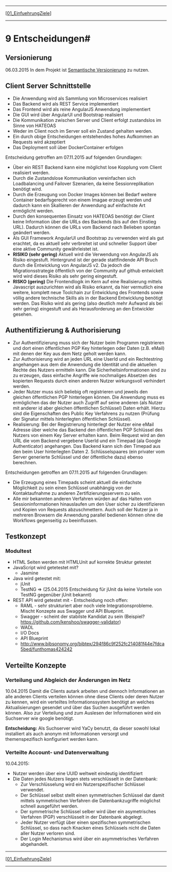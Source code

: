 
---
[[01_EinfuehrungZiele]( 01_EinfuehrungZiele.md)]

---

# 9 Entscheidungen#

## Versionierung
06.03.2015 In dem Projekt ist [Semantische Versionierung](SemantischeVersionierung.md) zu nutzen.

## Client Server Schnittstelle
* Die Anwendung wird als Sammlung von Microservices realisiert
* Das Backend wird als REST Service implementiert
* Das Frontend wird als reine AngularJS Anwendung implementiert
* Die GUI wird über AngularUI und Bootstrap realisiert
* Die Kommunikation zwischen Server und Client erfolgt zustandslos im Sinne von HATEOAS
* Weder im Client noch im Server soll ein Zustand gehalten werden. 
* Ein durch obige Entscheidungen entstehendes hohes Aufkommen an Requests wird akzeptiert
* Das Deployment soll über DockerContainer erfolgen

Entscheidung getroffen am 07.11.2015 auf folgenden Grundlagen:
* Über ein REST Backend kann eine möglichst lose Kopplung vom Client realisiert werden.
* Durch die Zustandslose Kommunikation vereinfachen sich Loadbalancing und Failover Szenarien, da keine Sessionreplikation benötigt wird.
* Durch die Erzeugung von Docker Images können bei Bedarf weitere Container bedarfsgerecht von einem Imagae erzeugt werden und dadurch kann ein Skallieren der Anwendung auf einfachste Art ermöglicht werden.
* Durch den konsequenten Einsatz von HATEOAS benötigt der Client keine Information über die URLs des Backends (bis auf den Einstieg URL). Dadurch können die URLs vom Backend nach Belieben spontan geändert werden. 
* Als GUI Framework AngularUI und Bootstrap zu verwenden wird als gut erachtet, da es aktuell sehr verbreitet ist und schneller Support über eine aktive Community gewährleistet ist.
* **RISIKO (sehr gering)** Aktuell wird die Verwendung von AngularJS als Risiko eingestuft. Hintergrund ist der gerade stattfindende API Bruch durch die Entwicklung von AngularJS v2. Da jedoch die Migrationsstrategie öffentlich von der Community auf github entwickelt wird wird dieses Risiko als sehr gering eingestuft.
* **RISKO (gering)** Die Frontendlogik im Kern auf eine Realisierung mittels Javascript auszurichten wird als Risiko erkannt, da hier vermutlich eine weitere, komplett neue Toolchain zur Entwicklung des Frontends sowie völlig andere technische Skills als in der Backend Entwicklung benötigt werden. Das Risiko wird als gering (also deutlich mehr Aufwand als bei sehr gering) eingestuft und als Herausforderung an den Entwickler gesehen. 

## Authentifizierung & Authorisierung
* Zur Authentifizierung muss sich der Nutzer beim Programm registrieren und dort einen öffentlichen PGP Key hinterlegen oder Daten (z.B. eMail) mit denen der Key aus dem Netz geholt werden kann.
* Zur Authorisierung wird an jeden URL eine UserId und ein Rechtestring angehangen aus dem die Anwendung die Identität und die aktuellen Rechte des Nutzers ermitteln kann. Die Sicherheitsinformationen sind zu zu erzeugen, dass einfache Angriffe wie nochmaliges Absetzen des kopierten Requests durch einen anderen Nutzer wirkungsvoll verhindert werden. 
* Jeder Nutzer muss sich beliebig oft registrieren und jeweils den gleichen öffentlichen PGP hinterlegen können. Die Anwendung muss es ermöglichen das der Nutzer auch Zugriff auf seine anderen (als Nutzer mit anderer id aber gleichen öffentlichen Schlüssel) Daten erhält. Hierzu sind die Eigenschaften des Public Key Verfahrens zu nutzen (Prüfung der Signatur mittels hinterlegten öffentlichen Schlüssel).
* Realisierung: Bei der Registrierung hinterlegt der Nutzer eine eMail Adresse über welche das Backend den öffentlichen PGP Schlüssel des Nutzers von einem Key Server erhalten kann. Beim Request wird an den URL die vom Backend vergebene UserId und ein Timepad (ala Google Authenticator) angehangen. Das Backend kann sich den Timepad aus den beim User hinterlegten Daten 2. Schlüsselspaares  (ein privater vom Server generierte Schlüssel und der öffentliche dazu) ebenso berechnen.

Entscheidungen getroffen am 07.11.2015 auf folgenden Grundlagen:
* Die Erzeugung eines Timepads scheint aktuell die einfachste Möglichkeit zu sein einen Schlüssel unabhängig von der Kontaktaufnahme zu anderen Zertifizierungsservern zu sein.
* Alle mir bekannten anderen Verfahren würden auf das Halten von Sessioninformationen hinauslaufen um den User sicher zu identifizieren und Kopien von Requests abzuschmettern. Auch soll der Nutzer ja in mehreren Browsern die Anwendung parallel bedienen können ohne die Workflows gegenseitig zu beeinflussen. 



## Testkonzept
### Modultest
* HTML Seiten werden mit HTMLUnit auf korrekte Struktur getestet
* JavaScript wird getetestet mit?
  * Jasmine
* Java wird getestet mit:
  * jUnit
  * TestNG 
=> (25.04.2015 Entscheidung für jUnit da keine Vorteile von TestNG gegenüber jUnit bekannt)
* REST API wird getestet mit - Entscheidung noch offen:
  * RAML - sehr strukturiert aber noch viele Integrationsprobleme. Mischt Konzepte aus Swagger und API Blueprint.
  * Swagger - scheint der stabilste Kandidat zu sein (Beispiel? https://github.com/kenshoo/swagger-validator)
  * WADL
  * I/O Docs
  * API Blueprint
  * http://www.bibsonomy.org/bibtex/294f86c9f252fc214081f44e7fdca5bed/funthomas424242

## Verteilte Konzepte
### Verteilung und Abgleich der Änderungen im Netz ###
10.04.2015 Damit die Clients autark arbeiten und dennoch Informationen an alle anderen Clients verteilen können ohne diese Clients oder deren Nutzer zu kennen, wird ein verteiltes Informationssystem benötigt an welches Aktualisierungen gesendet und über das Suchen ausgeführt werden können. Also zur Verteilung und zum Auslesen der Informationen wird ein Suchserver wie google benötigt. 

**Entscheidung:** Als Suchserver wird YaCy benutzt, da dieser sowohl lokal installiert als auch anonym mit Informationen versorgt und themenspezifisch konfiguriert werden kann.

### Verteilte Account- und Datenverwaltung ###
10.04.2015:
* Nutzer werden über eine UUID weltweit eindeutig identifiziert
* Die Daten jedes Nutzers liegen stets verschlüsselt in der Datenbank:
  * Zur Verschlüsselung wird ein Nutzerspezifischer Schlüssel verwendet. 
  * Der Schlüssel selbst stellt einen symmetrischen Schlüssel dar damit mittels symmetrischen Verfahren die Datenbankzugriffe möglichst schnell ausgeführt werden. 
  * Der symmetrische Schlüssel selber wird über ein asymetrisches Verfahren (PGP) verschlüsselt in der Datenbank abgelegt. 
  * Jeder Nutzer verfügt über einen spezifischen symmetrischen Schlüssel, so dass nach Knacken eines Schlüssels nicht die Daten aller Nutzer verloren sind. 
  * Der Login Mechanismus wird über ein asymmetrisches Verfahren abgehandelt.
 
---
[[01_EinfuehrungZiele]( 01_EinfuehrungZiele.md)]

---


